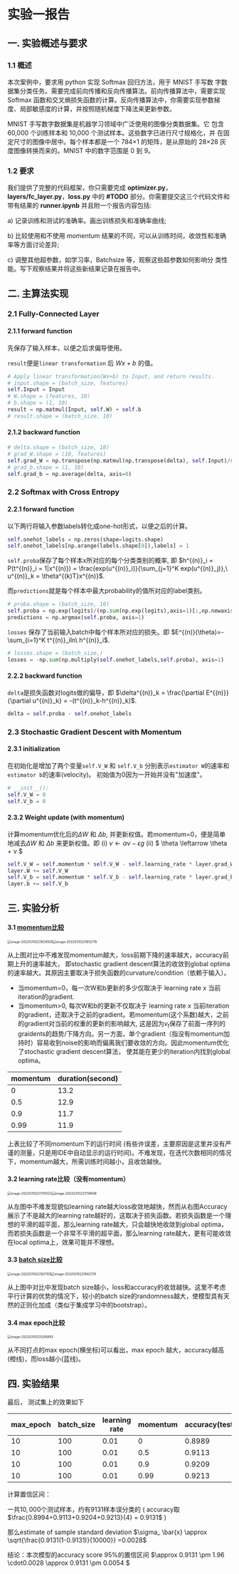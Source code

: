 # 实验一报告

## 一. 实验概述与要求

### 1.1 概述

本次案例中，要求用 python 实现 Softmax 回归方法，用于 MNIST 手写数 字数据集分类任务。需要完成前向传播和反向传播算法。前向传播算法中，需要实现 Softmax 函数和交叉熵损失函数的计算。反向传播算法中，你需要实现参数梯度、局部敏感度的计算，并按照随机梯度下降法来更新参数。

MNIST 手写数字数据集是机器学习领域中广泛使用的图像分类数据集。它 包含 60,000 个训练样本和 10,000 个测试样本。这些数字已进行尺寸规格化，并 在固定尺寸的图像中居中。每个样本都是一个 784×1 的矩阵，是从原始的 28×28 灰度图像转换而来的。MNIST 中的数字范围是 0 到 9。

### 1.2 要求

我们提供了完整的代码框架，你只需要完成 **optimizer.py**，**layers/fc_layer.py**，**loss.py** 中的 **#TODO** 部分。你需要提交这三个代码文件和带有结果的 **runner.ipynb** 并且附一个报告内容包括:

a)  记录训练和测试的准确率。画出训练损失和准确率曲线;

b)  比较使用和不使用 momentum 结果的不同，可以从训练时间，收敛性和准确率等方面讨论差异;

c)  调整其他超参数，如学习率，Batchsize 等，观察这些超参数如何影响分    类性能。写下观察结果并将这些新结果记录在报告中。



## 二. 主算法实现

### 2.1 Fully-Connected Layer

#### 2.1.1 forward function

先保存了输入样本，以便之后求偏导使用。

`result`便是`linear transformation` 后 $Wx+b$ 的值。

```python
# Apply linear transformation(Wx+b) to Input, and return results.
# input.shape = (batch_size, features)
self.Input = Input
# W.shape = (features, 10)
# b.shape = (1, 10)
result = np.matmul(Input, self.W) + self.b
# result.shape = (batch_size, 10)
```

#### 2.1.2 backward function

```python
# delta.shape = (batch_size, 10)
# grad_W.shape = (10, features)
self.grad_W = np.transpose(np.matmul(np.transpose(delta), self.Input)/self.Input.shape[0])
# grad_b.shape = (1, 10)
self.grad_b = np.average(delta, axis=0)
```



### 2.2 Softmax with Cross Entropy

#### 2.2.1 forward function

以下两行将输入参数labels转化成one-hot形式，以便之后的计算。

```python
self.onehot_labels = np.zeros(shape=logits.shape)
self.onehot_labels[np.arange(labels.shape[0]),labels] = 1
```

`self.proba`保存了每个样本x所对应的每个分类类别的概率, 即  $h^{(n)}_i = P(t^{(n)}_i = 1|x^{(n)}) = \frac{exp(u^{(n)}_i)}{\sum_{j=1}^K exp(u^{(n)}_j)},\  u^{(n)}_k = \theta^{(k)T}x^{(n)}$. 

而`predictions`就是每个样本中最大probability的值所对应的label类别。

```python
# proba.shape = (batch_size, 10)
self.proba = np.exp(logits)/(np.sum(np.exp(logits),axis=1)[:,np.newaxis])
predictions = np.argmax(self.proba, axis=1)
```

`losses` 保存了当前输入batch中每个样本所对应的损失。即 $E^{(n)}(\theta)=-\sum_{i=1}^K t^{(n)}_iln\ h^{(n)}_i$.

```python
# losses.shape = (batch_size,)
losses = -np.sum(np.multiply(self.onehot_labels,self.proba), axis=1)
```

#### 2.2.2 backward function

`delta`是损失函数对logits做的偏导，即 $\delta^{(n)}_k = \frac{\partial E^{(n)}}{\partial u^{(n)}_k} = -(t^{(n)}_k-h^{(n)}_k)$.

```python
delta = self.proba - self.onehot_labels
```



### 2.3 Stochastic Gradient Descent with Momentum

#### 2.3.1 initialization

在初始化是增加了两个变量`self.V_W` 和 `self.V_b` 分别表示`estimator W`的速率和`estimator b`的速率(velocity)。 初始值为0因为一开始并没有"加速度"。

```python
# __init__():
self.V_W = 0
self.V_b = 0
```

#### 2.3.2 Weight update (with momentum)

计算momentum优化后的$\Delta W$ 和 $\Delta b$, 并更新权值。若momentum=0，便是简单地减去$\Delta W$ 和 $\Delta b$ 来更新权值。即 (i) $v \leftarrow \alpha v - \epsilon g$  (ii) $ \theta \leftarrow \theta + v $

```python
self.V_W = self.momentum * self.V_W - self.learning_rate * layer.grad_W
layer.W += self.V_W
self.V_b = self.momentum * self.V_b - self.learning_rate * layer.grad_b
layer.b += self.V_b
```



## 三. 实验分析

#### 3.1 [momentum比较](https://distill.pub/2017/momentum/)

<img src="实验一报告.assets/image-20220310221634509.png" alt="image-20220310221634509" style="zoom:50%;" /><img src="实验一报告.assets/image-20220310221652176.png" alt="image-20220310221652176" style="zoom:50%;" />

从上图对比中不难发现momentum越大，loss前期下降的速率越大，accuracy前期上升的速率越大， 即stochastic gradient descent算法的收敛到global optima的速率越大。其原因主要取决于损失函数的curvature/condition（依赖于输入）。

* 当momentum=0，每一次W和b更新的多少仅取决于 learning rate x 当前iteration的gradient.
* 当momentum>0, 每次W和b的更新不仅取决于 learning rate x 当前iteration的gradient，还取决于之前的gradient。若momentum(这个系数)越大，之前的gradient对当前的权重的更新的影响越大, 这是因为$v_t$保存了前面一序列的graidents的趋势/下降方向。另一方面，单个gradient（指没有momentum加持时）容易收到noise的影响而偏离我们要收敛的方向。因此momentum优化了stochastic gradient descent算法， 使其能在更少的iteration内找到global optima。

| momentum | duration(second) |
| -------- | ---------------- |
| 0        | 13.2             |
| 0.5      | 12.9             |
| 0.9      | 11.7             |
| 0.99     | 11.9             |

上表比较了不同momentum下的运行时间 (有些许误差，主要原因是这里并没有严谨的测量，只是用IDE中自动显示的运行时间)。不难发现，在迭代次数相同的情况下，momentum越大，所需训练时间越小，且收敛越快。



#### 3.2 learning rate比较（没有momentum）

<img src="实验一报告.assets/image-20220310221741023.png" alt="image-20220310221741023" style="zoom:50%;" /><img src="实验一报告.assets/image-20220310221759936.png" alt="image-20220310221759936" style="zoom:50%;" />

从左图中不难发现貌似learning rate越大loss收敛地越快，然而从右图Accuracy展示了不是越大的learning rate越好的，这取决于损失函数。若损失函数是一个理想的平滑的超平面，那么learning rate越大，只会越快地收敛到global optima，而若损失函数是一个非常不平滑的超平面，那么learning rate越大，更有可能收敛在local optima上，效果可能并不理想。



#### 3.3 [batch size比较](https://www.deeplearningbook.org/contents/optimization.html)

<img src="实验一报告.assets/image-20220310221821155.png" alt="image-20220310221821155" style="zoom:50%;" /><img src="实验一报告.assets/image-20220310221842735.png" alt="image-20220310221842735" style="zoom:50%;" />

从上图中对比中发现batch size越小，loss和accuracy的收敛越快。这里不考虑平行计算的优势的情况下，较小的batch size的randomness越大，使模型具有天然的正则化加成（类似于集成学习中的bootstrap）。



#### 3.4 max epoch比较

<img src="实验一报告.assets/image-20220310225245893.png" alt="image-20220310225245893" style="zoom:50%;" />

从不同打点的max epoch(横坐标)可以看出，max epoch 越大，accuracy越高(橙线)，而loss越小(蓝线)。



## 四. 实验结果

最后， 测试集上的效果如下

| max_epoch | batch_size | learning rate | momentum | accuracy(test) |
| --------- | ---------- | ------------- | -------- | -------------- |
| 10        | 100        | 0.01          | 0        | 0.8989         |
| 10        | 100        | 0.01          | 0.5      | 0.9113         |
| 10        | 100        | 0.01          | 0.9      | 0.9209         |
| 10        | 100        | 0.01          | 0.99     | 0.9213         |

计算置信区间：

一共$10,000$个测试样本，约有$9131$样本误分类的 ( accuracy取$\frac{0.8994+0.9113+0.9204+0.9213}{4} = 0.9131$ )

那么estimate of sample standard deviation $\sigma_ \bar{x} \approx \sqrt{\frac{0.9131(1-0.9131)}{10000}} =0.0028$

结论：本次模型的accuracy score 95%的置信区间 $\approx 0.9131 \pm 1.96 \cdot0.0028 \approx 0.9131 \pm 0.0054 $






